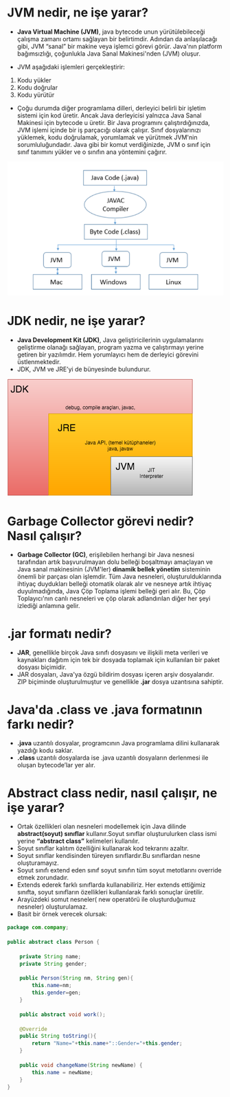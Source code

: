 # JVM nedir, ne işe yarar?
- **Java Virtual Machine (JVM)**, java bytecode unun yürütülebileceği çalışma zamanı ortamı sağlayan bir belirtimdir. 
Adından da anlaşılacağı gibi, JVM “sanal” bir makine veya işlemci görevi görür. Java'nın platform bağımsızlığı, çoğunlukla Java Sanal Makinesi'nden (JVM) oluşur.

- JVM aşağıdaki işlemleri gerçekleştirir:
1. Kodu yükler
2. Kodu doğrular
3. Kodu yürütür
- Çoğu durumda diğer programlama dilleri, derleyici belirli bir işletim sistemi için kod üretir. Ancak Java derleyicisi yalnızca Java Sanal Makinesi için bytecode u üretir. Bir Java programını çalıştırdığınızda, JVM işlemi içinde bir iş parçacığı olarak çalışır. Sınıf dosyalarınızı yüklemek, kodu doğrulamak, yorumlamak ve yürütmek JVM'nin sorumluluğundadır. Java gibi bir komut verdiğinizde, JVM o sınıf için sınıf tanımını yükler ve o sınıfın ana yöntemini çağırır.

![jvm](https://github.com/asuf29/backend_works/blob/main/homeworks/week_01/images/jvm.png)

# JDK nedir, ne işe yarar?
- **Java Development Kit (JDK)**, Java geliştiricilerinin uygulamalarını geliştirme olanağı sağlayan, program yazma ve çalıştırmayı yerine getiren bir yazılımdır.
Hem yorumlayıcı hem de derleyici görevini üstlenmektedir. 
- JDK, JVM ve JRE’yi de bünyesinde bulundurur.

![jdk](https://github.com/asuf29/backend_works/blob/main/homeworks/week_01/images/jdk.png)

# Garbage Collector görevi nedir? Nasıl çalışır?
- **Garbage Collector (GC)**, erişilebilen herhangi bir Java nesnesi tarafından artık başvurulmayan dolu belleği boşaltmayı amaçlayan ve Java sanal makinesinin (JVM'ler) **dinamik bellek yönetim** sisteminin önemli bir parçası olan işlemdir. Tüm Java nesneleri, oluşturulduklarında ihtiyaç duydukları belleği otomatik olarak alır ve nesneye artık ihtiyaç duyulmadığında, Java Çöp Toplama işlemi belleği geri alır. Bu, Çöp Toplayıcı'nın canlı nesneleri ve çöp olarak adlandırılan diğer her şeyi izlediği anlamına gelir.

# .jar formatı nedir?
- **JAR**, genellikle birçok Java sınıfı dosyasını ve ilişkili meta verileri ve kaynakları dağıtım için tek bir dosyada toplamak için kullanılan bir paket dosyası biçimidir.
- JAR dosyaları, Java'ya özgü bildirim dosyası içeren arşiv dosyalarıdır. ZIP biçiminde oluşturulmuştur ve genellikle **.jar** dosya uzantısına sahiptir.

# Java'da .class ve .java formatının farkı nedir?
- **.java** uzantılı dosyalar, programcının Java programlama dilini kullanarak yazdığı kodu saklar.
- **.class** uzantılı dosyalarda ise .java uzantılı dosyaların derlenmesi ile oluşan bytecode’lar yer alır.

# Abstract class nedir, nasıl çalışır, ne işe yarar?
- Ortak özellikleri olan nesneleri modellemek için Java dilinde **abstract(soyut) sınıflar** kullanır.Soyut sınıflar oluşturulurken class ismi yerine **“abstract class”** kelimeleri kullanılır.
- Soyut sınıflar kalıtım özelliğini kullanarak kod tekrarını azaltır.
- Soyut sınıflar kendisinden türeyen sınıflardır.Bu sınıflardan nesne oluşturamayız.
- Soyut sınıfı extend eden sınıf soyut sınıfın tüm soyut metotlarını override etmek zorundadır.
- Extends ederek farklı sınıflarda kullanabiliriz. Her extends ettiğimiz sınıfta, soyut sınıfların özellikleri kullanılarak farklı sonuçlar üretilir.
- Arayüzdeki somut nesneler( new operatörü ile oluşturduğumuz nesneler) oluşturulamaz.
- Basit bir örnek verecek olursak:

```` Java
package com.company;

public abstract class Person {
	
	private String name;
	private String gender;
	
	public Person(String nm, String gen){
		this.name=nm;
		this.gender=gen;
	}
	
	public abstract void work();
	
	@Override
	public String toString(){
		return "Name="+this.name+"::Gender="+this.gender;
	}

	public void changeName(String newName) {
		this.name = newName;
	}	
}
````
